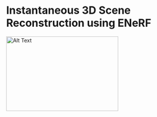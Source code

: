 # Instantaneous 3D Scene Reconstruction using ENeRF




<img src="armcam.gif" alt="Alt Text" width="300" height="200">
